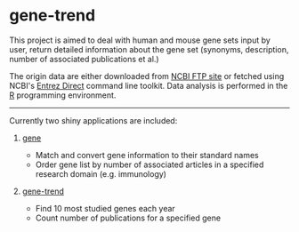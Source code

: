 gene-trend
==========

This project is aimed to deal with human and mouse gene sets input by user,
return detailed information about the gene set (synonyms, description, number
of associated publications et al.)

The origin data are either downloaded from [NCBI FTP site][ncbiftp] or fetched
using NCBI's [Entrez Direct][edirect] command line toolkit. Data analysis is
performed in the [R][R] programming environment.

<!-- Markdown doesn't support FTP link -->
[ncbiftp]: http://bit.ly/2HJyRfL
[edirect]: https://www.ncbi.nlm.nih.gov/news/02-06-2014-entrez-direct-released/
[R]: https://cran.r-project.org/

---

Currently two shiny applications are included:

1. [gene](./shiny/gene/)

    * Match and convert gene information to their standard names
    * Order gene list by number of associated articles in a specified research
      domain (e.g. immunology)
    

2. [gene-trend](./shiny/gene-trend/)

    * Find 10 most studied genes each year
    * Count number of publications for a specified gene
